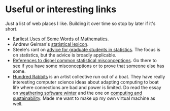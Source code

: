 # Useful or interesting links

Just a list of web places I like. Building it over time so stop by later if
it's short.

* [Earliest Uses of Some Words of Mathematics](https://mathshistory.st-andrews.ac.uk/Miller/mathword/).
* Andrew Gelman's [statistical lexicon](https://statmodeling.stat.columbia.edu/2009/05/24/handy_statistic/).
* Steele's rant on [advice for graduate students in statistics](http://www-stat.wharton.upenn.edu/~steele/Rants/AdviceGS.html).
  The focus is on statistics, but the advice is broadly applicable.
* [References to dispel common statistical misconceptions](https://discourse.datamethods.org/t/reference-collection-to-push-back-against-common-statistical-myths/1787). 
    Go there to see if you have some misconceptions or to prove that someone
    else has some.
* [Hundred Rabbits](https://100r.co/) is an artist collective run out of a
  boat. They have really interesting computer science ideas about adapting
  computing to boat life where connections are bad and power is limited. Do
  read the essay on 
  [weathering software winter](https://100r.co/site/weathering_software_winter.html) 
  and the one on 
  [computing and sustainability](https://100r.co/site/computing_and_sustainability.html). Made me want to make up my own virtual machine as well.

